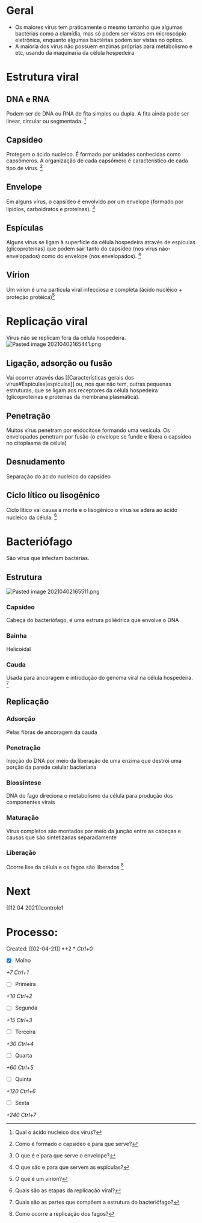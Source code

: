 # Geral
+ Os maiores vírus tem praticamente o mesmo tamanho que algumas bactérias como a clamídia, mas só podem ser vistos em microscópio eletrônica, enquanto algumas bactérias podem ser vistas no óptico.
+ A maioria dos vírus não possuem enzimas próprias para metabolismo e etc, usando da maquinaria da célula hospedeira
# Estrutura viral
## DNA e RNA
Podem ser de DNA ou RNA de fita simples ou dupla. A fita ainda pode ser linear, circular ou segmentada. [^103835]

[^103835]: Qual o ácido nucleico dos vírus?

## Capsídeo
Protegem o ácido nucleico.
É formado por unidades conhecidas como capsômeros. A organização de cada capsômero é característico de cada tipo de vírus. [^519540]

[^519540]: Como é formado o capsídeo e para que serve?

## Envelope
Em alguns vírus, o capsídeo é envolvido por um envelope (formado por lipídios, carboidratos e proteínas). [^711479]

[^711479]: O que é e para que serve o envelope?

## Espículas
Alguns vírus se ligam à superfície da célula hospedeira através de espículas (glicoproteínas) que podem sair tanto do capsídeo (nos vírus não-envelopados) como do envelope (nos envelopados). [^136258]

[^136258]: O que são e para que servem as espículas?

## Vírion
Um vírion é uma partícula viral infecciosa e completa (ácido nucléico + proteção protéica)[^703764]

[^703764]: O que é um vírion?


# Replicação viral
Vírus não se replicam fora da célula hospedeira. 
![Pasted image 20210402165441.png](Pasted%20image%2020210402165441.png)
## Ligação, adsorção ou fusão
Vai ocorrer através das [[Características gerais dos vírus#Espículas|espículas]] ou, nos que não tem, outras pequenas estruturas, que se ligam aos receptores da célula hospedeira (glicoproteínas e proteínas da membrana plasmática).
## Penetração
Muitos vírus penetram por endocitose formando uma vesícula. Os envelopados penetram por fusão (o envelope se funde e libera o capsídeo no citoplasma da célula)
## Desnudamento
Separação do ácido nucleico do capsídeo
## Ciclo lítico ou lisogênico
Ciclo lítico vai causa a morte e o lisogênico o vírus se adera ao ácido nucleico da célula. [^973630]

[^973630]: Quais são as etapas da replicação viral?


# Bacteriófago
São vírus que infectam bactérias.
## Estrutura
![Pasted image 20210402165511.png](Pasted%20image%2020210402165511.png)
### Capsídeo
Cabeça do bacteriófago, é uma estrura poliédrica que envolve o DNA
### Bainha
Helicoidal
### Cauda
Usada para ancoragem e introdução do genoma viral na célula hospedeira. [^909859]

[^909859]: Quais são as partes que compõem a estrutura do bacteriófago?

## Replicação
### Adsorção
Pelas fibras de ancoragem da cauda
### Penetração
Injeção do DNA por meio da liberação de uma enzima que destrói uma porção da parede celular bacteriana
### Biossíntese
DNA do fago direciona o metabolismo da célula para produção dos componentes virais
### Maturação
Vírus completos são montados por meio da junção entre as cabeças e causas que são sintetizadas separadamente
### Liberação
Ocorre lise da célula e os fagos são liberados [^229927]

[^229927]: Como ocorre a replicação dos fagos?

# Next
[[12 04 2021]]controle1
# Processo:
Created: [[02-04-21]]
*+2 *  *Ctrl+0*
- [x] Molho  

*+7*  *Ctrl+1*

- [ ] Primeira 

*+10*  *Ctrl+2*

- [ ] Segunda

*+15*  *Ctrl+3*

- [ ] Terceira 

*+30*  *Ctrl+4*

- [ ] Quarta 

*+60*  *Ctrl+5*

- [ ] Quinta 

*+120*  *Ctrl+6*

- [ ] Sexta 

*+240*  *Ctrl+7*

